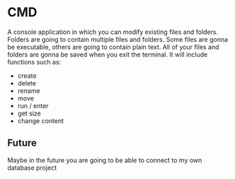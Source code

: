 # CMD
A console application in which you can modify existing files and folders.
Folders are going to contain multiple files and folders. Some files are gonna be executable, others
are going to contain plain text.
All of your files and folders are gonna be saved when you exit the terminal.
It will include functions such as:
  - create
  - delete
  - rename
  - move
  - run / enter
  - get size
  - change content
## Future
Maybe in the future you are going to be able to connect to my own database project
